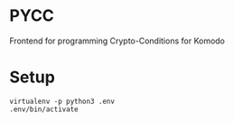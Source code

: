 # PYCC

Frontend for programming Crypto-Conditions for Komodo

# Setup

```shell
virtualenv -p python3 .env
.env/bin/activate
```
